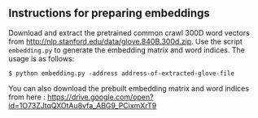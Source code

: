## Instructions for preparing embeddings

Download and extract the pretrained common crawl 300D word vectors from http://nlp.stanford.edu/data/glove.840B.300d.zip.
Use the script `embedding.py` to generate the embedding matrix and word indices. The usage is as follows:

```
$ python embedding.py -address address-of-extracted-glove-file
```
You can also download the prebuilt embedding matrix and word indices from here : https://drive.google.com/open?id=1O73ZJtqQXOtAu8vfa_ABG9_PCixmXrT9
